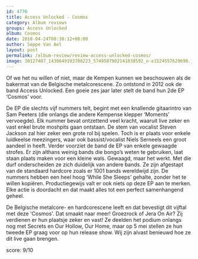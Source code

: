 ```yaml
---
id: 4776
title: Access Unlocked - Cosmos
category: Album reviews
groups: Access Unlocked
album: Cosmos
date: 2018-04-24T08:38:12+00:00
author: Seppe Van Ael
layout: post
permalink: /album-review/review-access-unlocked-cosmos/
image: 30127407_1430649193708223_5749587902141038592_o-e1524557629698.jpg
---
```

Of we het nu willen of niet, maar de Kempen kunnen we beschouwen als de bakermat van de Belgische metalcorescene. Zo ontstond in 2012 ook de band Access Unlocked. Een goeie zes jaar later stelt de band hun 2de EP ‘Cosmos’ voor.

De EP die slechts vijf nummers telt, begint met een knallende gitaarintro van Sam Peeters (die onlangs die andere Kempense klepper ‘Moments’ vervoegde). Elk nummer bevat ontzettend veel kracht, waaruit live zeker en vast enkel brute moshpits gaan ontstaan. De stem van vocalist Steven Jackson zal hier zeker een grote rol bij spelen. Toch is er plaats voor enkele luidkeelse meezingers, waar ook bassist/vocalist Niels Serneels een groot aandeel in heeft. Verder voorziet de band de EP van enkele gewaagde strofes. Er zijn althans weinig bands die bongo’s weten te gebruiken, laat staan plaats maken voor een kleine wals. Gewaagd, maar het werkt. Met die durf onderscheiden ze zich duidelijk van andere bands. Ze zijn afgestapt van de standaard hardcore zoals er 1001 bands wereldwijd zijn. De nummers hebben een heel hoog ‘While She Sleeps’ gehalte, zonder het te willen kopiëren. Productiegewijs valt er ook niets op deze EP aan te merken. Elke actie is doordacht en dat maakt alles tot een perfect samenhangend geheel.

De Belgische metalcore- en hardcorescene leeft en dat bevestigt dit vijftal met deze 'Cosmos'. Dat smaakt naar meer! Groezrock of Jera On Air? Zij verdienen er hun plaatsje zeker en vast! Ze deelden het podium onlangs nog met Secrets en Our Hollow, Our Home, maar op 5 mei stellen ze hun tweede EP graag voor op hun release show. Wij zijn alvast benieuwd hoe ze dit live gaan brengen.

score: 9/10
